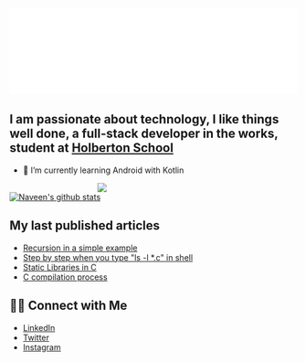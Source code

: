 <img src="https://github.com/Andrecast/Andrecast/blob/main/header.svg"/>




## I am passionate about technology, I like things well done, a full-stack developer in the works, student at [Holberton School](https://www.holbertonschool.com/)




- 🌱 I’m currently learning Android with Kotlin
<img align='right' src="https://media.giphy.com/media/IoP0PvbbSWGAM/giphy.gif" width="350">



[![Naveen's github stats](https://github-readme-stats.vercel.app/api?username=Andrecast&show_icons=true&theme=merko&hide=["contribs","issues"])](https://github.com/Andrecast)



## My last published articles

- [Recursion in a simple example](https://www.linkedin.com/pulse/recursion-simple-example-andrea-castrill%C3%B3n-puerta/)
- [Step by step when you type "ls -l *.c"​ in shell](https://www.linkedin.com/pulse/step-when-you-type-ls-l-c-shell-andrea-castrill%C3%B3n-puerta/)
- [Static Libraries in C](https://www.linkedin.com/pulse/static-libraries-c-andrea-castrill%C3%B3n-puerta/)
- [C compilation process](https://www.linkedin.com/pulse/c-compilation-process-andrea-castrill%C3%B3n-puerta/)

## 🤝🏻 Connect with Me

- [LinkedIn](https://www.linkedin.com/in/andrea-castrill%C3%B3n-puerta/)
- [Twitter](https://twitter.com/la_tata93)
- [Instagram](https://www.instagram.com/castrillonandre/)
